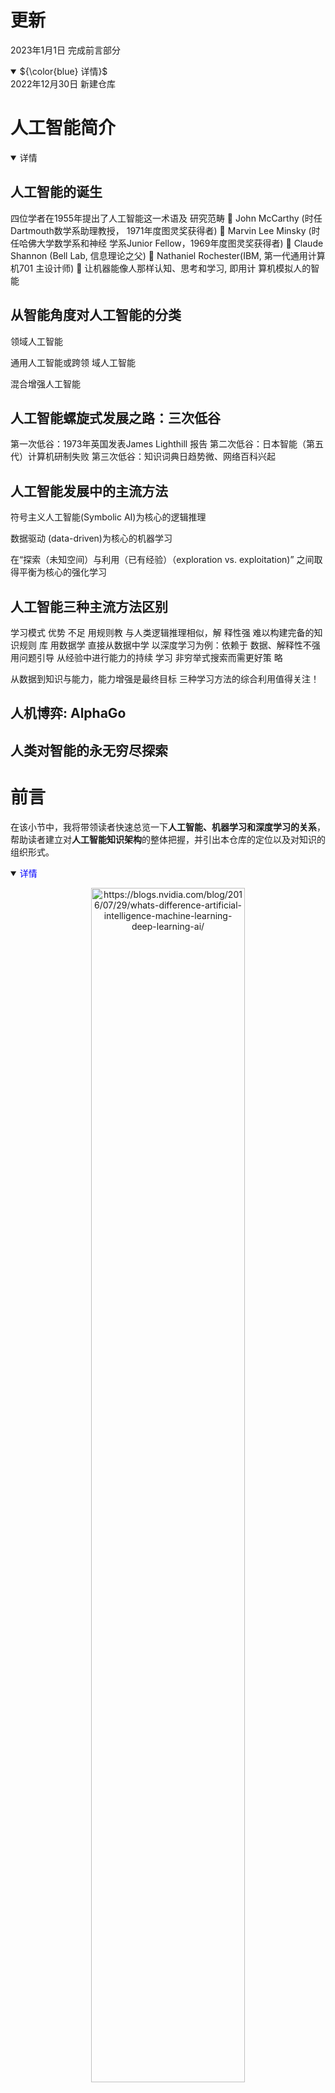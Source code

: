 # 更新


2023年1月1日 完成前言部分
<details open>

<summary>${\color{blue} 详情}$</summary>
2022年12月30日 新建仓库
</details>

# 人工智能简介
<details open>
<summary>详情</summary>

## 人工智能的诞生
四位学者在1955年提出了人工智能这一术语及
研究范畴
 John McCarthy (时任Dartmouth数学系助理教授，
1971年度图灵奖获得者)
 Marvin Lee Minsky (时任哈佛大学数学系和神经
学系Junior Fellow，1969年度图灵奖获得者)
 Claude Shannon (Bell Lab, 信息理论之父)
 Nathaniel Rochester(IBM, 第一代通用计算机701
主设计师)
 让机器能像人那样认知、思考和学习, 即用计
算机模拟人的智能

## 从智能角度对人工智能的分类
领域人工智能

通用人工智能或跨领
域人工智能

混合增强人工智能

## 人工智能螺旋式发展之路：三次低谷

第一次低谷：1973年英国发表James Lighthill 报告
第二次低谷：日本智能（第五代）计算机研制失败
第三次低谷：知识词典日趋势微、网络百科兴起

## 人工智能发展中的主流方法
符号主义人工智能(Symbolic AI)为核心的逻辑推理

数据驱动 (data-driven)为核心的机器学习

在“探索（未知空间）与利用（已有经验）（exploration vs. exploitation)”
之间取得平衡为核心的强化学习

## 人工智能三种主流方法区别
学习模式 优势 不足
用规则教 与人类逻辑推理相似，解
释性强
难以构建完备的知识规则
库
用数据学 直接从数据中学 以深度学习为例：依赖于
数据、解释性不强
用问题引导 从经验中进行能力的持续
学习
非穷举式搜索而需更好策
略

从数据到知识与能力，能力增强是最终目标 
三种学习方法的综合利用值得关注！

## 人机博弈: AlphaGo

## 人类对智能的永无穷尽探索

</details>

# 前言
在该小节中，我将带领读者快速总览一下**人工智能、机器学习和深度学习的关系**，帮助读者建立对**人工智能知识架构**的整体把握，并引出本仓库的定位以及对知识的组织形式。
<details open>
<summary><font color="blue">详情</font></summary>
<p align="center">
    <img src="./imgs/difference_between_ai__machine_learning_and_deep_learning2.png"
         title="https://blogs.nvidia.com/blog/2016/07/29/whats-difference-artificial-intelligence-machine-learning-deep-learning-ai/"
         width="70%" />
</p>

<p align="center">
    <img src="./imgs/difference_between_ai__machine_learning_and_deep_learning.png"
         title="https://www.designnews.com/electronics-test/4-reasons-use-artificial-intelligence-your-next-embedded-design"
         width="70%" />
</p>
</br>   

**人工智能**：所有让计算机去模仿人类行为的技术，让机器具备人类的智慧。(Human Intelligence Exhibited by Machines)  
>回到1956年夏天的会议上，那些人工智能先驱的梦想是建造复杂的机器，由新兴的计算机实现，拥有与人类智能相同的特征。这就是我们所认为的“通用人工智能”(General AI)的概念——拥有我们所有感官(甚至更多)、所有理性，并像我们一样思考的神奇机器。  
你已经在电影中无数次看到这些机器，比如终结者。通用人工智能机器一直出现在电影和科幻小说中是有原因的，因为我们做不到，至少现在不行。   
我们所能做的就是“狭义人工智能”(Narrow AI)。这些技术能够像人类一样完成特定的任务，甚至比人类做得更好，比如下围棋(AlphaGo)。  
PS：[北京通用人工智能研究院](https://baike.baidu.com/item/%E5%8C%97%E4%BA%AC%E9%80%9A%E7%94%A8%E4%BA%BA%E5%B7%A5%E6%99%BA%E8%83%BD%E7%A0%94%E7%A9%B6%E9%99%A2/55726794?fr=aladdin)(2020年成立)在研究具有自主的感知、认知、决策、学习、执行和社会协作能力，符合人类情感、伦理与道德观念的通用智能体。

</br>      

**机器学习**：机器学习是实现人工智能的一种方法。(An Approach to Achieve Artificial Intelligence)  
>它不需要人类显示地(explicitly)编程去告诉计算机如何去做，而是使用大量的数据和算法进行训练，使其能够学习如何执行任务。

</br>   

**深度学习**：深度学习是实现机器学习的一门技术。(A Technique for Implementing Machine Learning)  
> 从最早简单的[感知机](https://en.wikipedia.org/wiki/Perceptron)(perceptron,1958)，到[多层感知机](https://en.wikipedia.org/wiki/Multilayer_perceptron)(Multilayer Perceptron,1961)，再到[LeNet](https://en.wikipedia.org/wiki/LeNet)(1998)，最后到[AlexNet](https://en.wikipedia.org/wiki/AlexNet)(2012)，研究者发现，随着网络层数的增加，模型的效果可以得到十分显著的提升（AlexNet在ImageNet竞赛中将错误率降到了15.3%，远低于第二名的26.2%）。  
从此，这种网络层数非常深的模型得到了越来越多研究者的青睐，时至今日(2022.12)AlexNet的引用量已经达到了12w。  
之所以叫**深度**(deep)，主要由于研究者在设计网络模型的过程中，使用了很多的神经网络层(Neural network layer)以取得更佳的效果，我们把这种使用了很多网络层堆叠来构建、训练网络的机器学习技术称为**深度学习**。  

</br>
下面再展示一张比较流行的韦恩图，也许能进一步帮助你建立更清晰的知识层级：
<p align="center">
    <img src="./imgs/Relationship_between_artificial_intelligence_machine_learning_neural_network_and_deep_learning.jpg"
         title="https://twitter.com/DataScienceDojo/status/1557140164861902856"
         width="70%"/>
</p>
机器学习是一个范围宽阔、内容繁多、应用广泛的领域，并不存在(至少现在不存在)一个统一的理论体系涵盖所有内容[李航]。比如在上图中:

> Artificial intelligence下的Natural language processing(**自然语言处理**,NLP)就是一个抽象程度很高的任务，其子任务可以包括**自然语言理解**(Natural Language Understanding)和**自然语言推理**(Natural Language Inference)等。  
> Machine learning中的Linear regression又是一个具体的算法。  
> Deep learning中的CNN又是一类技术的统称。  

这个问题对很多AI学习、从业者造成了困扰，但我们必须面对这个现实。

那么本仓库中，该如何对这个纷繁的大知识树进行组织梳理呢？不同的人群又该如何使用本仓库呢？
</details>

# 知识的组织方式
在该小结中，我们介绍本仓库对知识的组织方式。我们尽可能选择一条多数人走过的学习之路，同时会对这期间遇到的知识进行**系统地组织和提炼**，以帮助读者高效、清晰地学习。  

本仓库有两种组织方式，分别为**技术主题**和**业务主题**，如下：
<details open>
<summary><font color="blue">详情</font></summary>

<p align="center">
<a href ="https://viewer.diagrams.net/?tags=%7B%7D&highlight=0000ff&edit=_blank&layers=1&nav=1&title=Technical_topics.drawio#R7ZzLcqM4FIafRsukAAkhlsZ2MovpqsxkkerZYZBtqjF4MI6TefqRQDI3ueO420qKqDeBowsgnf876iMlAE43L%2FdFuF1%2Fy2OaAseKXwCcAcexkU3YD255rS3EEYZVkcS1yWoMj8l%2FVLSU1n0S052w1aYyz9My2XaNUZ5lNCo7trAo8kO32jJP445hG67owPAYhenQ%2BpTE5Vp%2BhdfY%2F6DJai2fbGO%2FLlmE0Y9Vke8z8bwsz2hdsgllN%2BIbd%2Bswzg8tE5wDOC3yvKyvNi9TmvJh7Y7Y3YnS4ysXNCvPafDn9yIIopt%2FvKfZ4un7Yf7Xw%2F36RvTyHKZ7MRTAwSnrL9htw4y%2FdfkqBgn%2Fu%2BevGizzrLzZVVM4YRVssmVuEDTl7GpV%2FZxjQCaAWPzCn4LJHZgjEBAQsCIfTBzgE%2Fkw9tb180TTesCOj3bYlzBXYDfBYZ2U9HEbRrzkwLyR2dblJmV3NrsM02SVseuIDQotmCGjh3nM5lr25bXelB4Lmpfn33Qsz8qkfP2bpmGZ5NlcUduZNje7MizKCXfGE93VvqFsS7P4wpY7utpwB2g35KpqVYn2xTONuzW6feT7IqIPtEg2lI0aH90kW3UadHtkX7qi5RsNvBmvWVB6x9TIi%2BHMEpZv%2BXNt4FO2TNJ0mqd5UU01XJKIRlE1nkX%2Bg7ZKFsRFLu%2FiqCRLuKOcXVve14BhVJK%2B1JaJ9HlalPSlZRKyuac5%2B6rilVURpdBGdRNBN9fB9f2hYYVtCZmvW5xAwhYKPK2OXTc6ZRdCqu%2BQrTOUbS2yYALmLvCZvAi%2FmMzABFeyYxZrIKs3xFRxjcZSWkUkxrWahIHS%2BHgmDKkTUbBJ4pg%2FSEyk5GrV1b7Md2KOatREtT%2Bg81zGiPpDRd1TbBxSslQqFkeELpYDkf66Im3f7ygSIevWHWiSeENJwmtJEioiaT%2BKtXz2lBt2XA7OKidpudLRIl2EjafVuIPQk3rqhZjU01wXNoofovXUrNVPe3uNUT%2F4bajxUfqpDxTVoD13l26q%2BRRNH%2FKEa0n6jms7Hd%2BBntftQgxf3arnFcfXuNxR0GXs5kV3VR0PMKkTQ3ND85HQ3HO7MLfQAOU%2B0ohyd%2Bwov2TSL%2Be%2Fcyb%2FkR7%2BO36X%2F67jy7WDpgiAL4wADPxz4Hu8cgCB75oIYCLAOCMAhh8bATwTAT4iAmBNEYDgW6v1rx8PoOZ4QBTxwAWBjAdkCnxssjmG%2Fnro71ISIxUIiLOAGF%2BB%2Fgj28I%2FsAf49RXr1avj3x47%2Fq%2BdyiB6SI9RjN%2FE0s1vuYL4X3iadY3A%2BUpy77lGEnyWjY6v2uUdF9Esm%2FvIwQM4MA5KO18%2Fp%2Bz2Xc22kOxKoNmXPiQQmrWMiwZeJBB%2Bd2bFHv0%2F7SSOBtt1deOuezu1YRHNUgIqVB1%2F7ByCYgznh6GfhwRDfEP%2F3E3%2B5pFh9lC72%2FIV1flrgHakcRDqCw%2FJYXIv3CGvkPVSsysbF%2B6vnciTCdCdzsIP0olqxNGhQbfI1htnjZLYrjynLRZI7PErpEp3MVhyRGxezL5n2y0EPzyY91LVI76drsKd70xUq9vgb2pucjKH916A9toe5eb20Vxx%2FMLTXQXtPF%2B3tPu2lg%2BlivWJDn5PdA4Fd5egnVUbenLAx0NcAfWrHLvVU6vfZMii8RiLesfqJeKzYktV6xgYpDk6MHPtnTPzl2D%2Bb%2Br4m6vuw43AI6c3myDNk72W%2BSfSYKDDSKNA7Ze%2Fi4TFLrXuxMt9rQsDvCQES7W%2F%2FppWmjL7j9%2F6vKf9siq4YoMronxMDTPrHxIAvEQOwM9yf1RsDvl6u%2F5PEAE25foegn%2FyyFZbnwX45IrDb5m9p1dWbv1UG5%2F8D">
<img src="imgs/Technical_topics.drawio.svg"
    title="点击进入思维导图"
    width="80%" />
</a></p>

<hr>

<p align="center">
<a href ="https://viewer.diagrams.net/?tags=%7B%7D&highlight=0000ff&edit=_blank&layers=1&nav=1&title=Business_topics.drawio#R7ZzNcqM4EICfRsdMAQIkHcEm2cNOVXZzSM3eMMg2NRh5MY6TffqVkMSPwRNPEuMMQw6OaCEJpO6vOy05AM42z3d5uF1%2FZTFNgWXEzwDOgWU5xOSfQvAiBdjCUrDKk1iKjFrwkPxHpdDU0n0S052SSVHBWFok27YwYllGo6IlC%2FOcHdq3LVkatwTbcEU7gocoTLvSxyQu1votUC3%2FgyartR7ZdImsWYTR91XO9pkaL2MZlTWbUHej3nG3DmN2aIhgAOAsZ6yQpc3zjKZiVtszdnuitnrknGbFOQ3%2B%2FJb7fnTzD3qcLx6%2FHYK%2F7u%2FWN7Yru3kK072aC2C5Ke%2FQ323DTDx28aJmyf13L57VX7KsuNmVa%2BjxG0y85Wrg1%2FW8tCp%2FBzbwMSAeCByAPeCZSuLzKgI8CxCsB%2BOPLcdTTeWMVUNb%2FFW4LvAL%2F7BOCvqwDSNRc%2BDayGXrYpPyK5MXwzRZZbwc8VmhORdk9BDEfLF1X6jxpLSqqB9evFNVnxVJ8fI3TcMiYVnQc7c1qy92RZgXntDGE91J5ehtS7P4jS13dLURGtBsKMyqcUu0z59o3L6j3Qfb5xG9p3myoXzWxOwm2arVoN0jf9MVLV5pgObizpzSW26OohrODSX5yp6kQCzZMknTGUtZXi41XOKIRlE5nzn7Ths1C%2BzYjuiiMiVDqaNeXVNfS8KYuNKlpp0o03mieUGfGyJlN3eU8bfKX%2FgtutbUgFN8g1jZzaGmhWkoQ183SGErWagAtar6ri2VF5Sx%2Fozhoq7hBhh4QWlmSBQIAoELyAz4XlmFAH9qVSAdC3vFrkrG0VhbWR6pKS7Xo2N0YmoTjldPVWySOBYDqTXVjC272hdsp5ZLUieSqmGfpz2TfV%2FVvo%2BMNw4pXvYarxthulh27PUDjNNApG2chvHF6ZgntrrWCS9mnbjHrR67tIbWnlLEltLBeakmDWWqJFpJ%2BIwatUIoi%2BpffGVO%2FQstK2ub73L21LrJ0c6IOOTIZxBOzNMP9SAvp%2B2pHcr1Lalqes8SYU%2BV%2FkDc1h8LonYfagZlsyPNqJ7jHcpCelDuAOIDPyhDJwjwbVnAJcER8E0RQ00Enwg%2BCoIT124boL5u4Bv1BFcXw7djjB3fb1n2dzAfnct8MhDzqz%2Fgq4Ce6JhhIOo7ZlfHONo59XnozuN2bp64DOA9jn9DFHzuASbqT9QfKfWhBa9MfWui%2FlWor1E4APXhF6PxYx35ADi0D4A9PgAD7xZ4c5EiJbfAhyLy92yA7dI9GECnniYfMPmAj%2FUBDsWx3QcDbC2g617AB5jQPLJBw7yyE7DH7gQun7nRWLt85sZsR%2FG2jYYmuHMmwQW4sYji%2BScxOio1EXwi%2BK9JcNt2tc19mvRN36b2qBj%2BlpV%2FO%2Fg1z18HvzMU%2BMmx0kFkD43%2BEzuwR%2BgvJSJtX%2BbvvSmBM6F%2FvOi%2Ffg5n9BuvnxX9g%2B3WEuOLczqH4%2BKh3UDf7i0P8wPgYUF%2FPBfxvti0heXBNyQ%2BuW%2BY3MDkBj7eDSyX1O0%2FPBcjsjDOzwb8VA4Htv8Kd43rOgF39Nu3A%2BRwhtqJ7eRwsD0ov93%2BDA5GwPMErfnj%2BG4jsMeC62JDdsrKT0QfgOjU5AEe6iM6cREMLxLYG8g6CuztnpwOsYdk%2Bu%2BX0zlj5QdwBO5QOR1bxwjVVtDAjqAvn%2BMC4qpzOGQGvNl0DHPC%2Flixf3wgx9ZdXC2O%2F%2F2SORdlvkb568wfKplj6pGUyjkWGZb5fckbIr45JQ5hIhHw8yhHHMLE5feqHECC6RDmxPzxMh9fOXeDRp%2B7%2BazMH%2B7ovfmDQ5iO3kF6twfgl%2FWX6%2BXt9f8ugMH%2F">
<img src="imgs/Business_topics.drawio.svg"
    title="点击进入思维导图"
    width="80%" /></a></p>


采用这种组织方式的理由是——**对面试和工作都实用**。解释如下：  
> 一般来说，公司在设置招聘岗位时有两种方式：
> 1. 按**技术**描述岗位。比如：算法工程师、人工智能工程师、机器学习工程师、深度学习工程师、强化学习工程师、运筹优化工程师等。
> 2. 按**业务**描述岗位。比如：图像算法工程师、自然语言处理工程师、语音处理工程师、广告算法工程师、推荐算法工程师、风控算法工程师、数据挖掘工程师等。 
>  
> 虽然有以上两种方式，但是我们要清楚**技术是为业务服务的，某一项技术可能服务于多种业务**，比如说**强化学习**这门技术，可以单独拎出来讲一个技术专题，也可以结合具体业务（比如推荐和风控）讲一下具体的应用。所以，我最终决定将知识的组织方式分为两条线:
> 1. **技术线**：这条线上我们更加专注于系统性地讲解某一项技术，比如强化学习，我们就会讲解里面的一些基础的算法，优化方法、应用场景等。简言之，就是**重某一项技术系统的理论体系，轻具体的业务实践**。  
> 2. **业务线**：这条线上我们更加专注于如何提升业务指标(比如推荐算法中的点击率)，那么就会涉及到很多种技术(比如强化学习)如何合理地在该业务上进行实践的问题。简言之，就是**重具体的业务实践，轻某一项技术系统的理论体系**。   
</details>

# 如何使用本仓库
本仓库是一个AI学习手册，知识点繁多，覆盖领域广泛。因此，我们**针对不同的读者，给出一些使用建议**。
<details open>
<summary><font color="blue">详情</font></summary>

如果你是**AI初学者**。
> 可以优先学习技术主题中**机器学习**和**深度学习**的内容，来了解一些基本方法论，并学习一些经典的机器学习算法。然后根据自己的兴趣爱好选择一个主攻的业务领域，比如计算机视觉进行专项的学习。

如果你是**AI工程师**。
> 可以通过该仓库丰富自己的知识结构，也可以直接引用其中的代码提升开发效率。  

最后，本仓库会尽量使用通俗易懂的方式进行知识讲解，不过分拘泥于数学公式。
</details>

# 参考资料
国内比较流行的AI资料有：  
* 李航老师的[《统计学习方法》](https://item.jd.com/12522197.html)
* 周志华老师的[《机器学习》](https://item.jd.com/12762673.html)
* Andrew Ng的[《机器学习》课程](https://www.coursera.org/learn/machine-learning)和[《深度学习》课程](https://www.coursera.org/specializations/deep-learning#courses)
* 吴飞老师的[《人工智能：模型与算法》课程](https://www.icourse163.org/course/0809ZJU022-1003377027)，该课程中的**人工智能概述**部分，可以帮助AI学习者快速且全面的认识AI的知识框架。
* 黄海广老师的[《机器学习》课程](https://www.icourse163.org/course/WZU-1464096179)，该老师的[GitHub](https://github.com/fengdu78/WZU-machine-learning-course)中也囊括了很多优秀的代码示例。
* 还有一些知名的开源库，比如：[sklearn](https://scikit-learn.org/)、[pytorch](https://pytorch.org/)和[yolov5](https://github.com/ultralytics/yolov5)等。

接下来，我们就按照前文所说的知识组织方式一起走进AI的知识海洋吧！

# 技术主题
## 机器学习
<p align="center">
<a href ="https://viewer.diagrams.net/?tags=%7B%7D&highlight=0000ff&edit=_blank&layers=1&nav=1&title=machine_learning.drawio#R7Z1bc9u2EoB%2FDR%2BdIQni9khKsts5dieNM03blzO0RMs6kUWXou24v74AL5JAwJaOay0TejOZhAIvosjdb4HdxcIjo9tvZ0V6d3ORz7KlF%2Fqzbx4Ze2EYsIir%2F3TLU93CGakb5sViVjf524bLxd9Zc2bber%2BYZeumrW4q83xZLu7Mxmm%2BWmXT0mhLiyJ%2FNA%2B7zpczo%2BEunWfGbeiGy2m6zKzDvixm5U3dKkK%2Bbf8pW8xv2m8OmKz3XKXTr%2FMiv18137fKV1m95zZtL9N85fomneWPO01k4pFRkedlvXX7bZQt9WM1n9jpM3s3t1xkq%2FKQE87%2FKJJkevIn%2FzK%2B%2BvLH4%2BTXj2c3J81VHtLlffMovJAt1fWS9V260nddPjUPif11r281uc5X5cm6eoWxOiAQd0oMku1%2BtTWv%2Fp8wT468JPYm1JPSi4XeiMdezLxJ5CWqxW%2B%2FTN11%2FX3NqfUD23x1qH6JEgX1IXm8WZTZ5V061XselTSqtpvydqk%2BBWozXS7mK7U9VQ8lK1TDKnuczNS7bq%2FFd%2B402%2BzY3rz%2BTZv9q3JRPn3Klmm5yFcTx9HhaPthXaZFGWthfOZytWw4z81Ws1eeuc7mt1oAdk%2FUWrVzyPS%2BeMhm5hHmNfL7Ypp9zIrFbaaemn66i9XcOMG8ovql86zccwIf6yOLLDtV2qh3k7HftFzkD3WDfmXXi%2BVylC%2FzonrV5FpMs%2Bm0ep5F%2FjXb2XMlaET1JTaa5Dfi2L7doP1cAyYQG1naVZNW5rOizL7tNDVqc5bl6lcVT%2BqQZq8U9RkN3ChpNPpxi4rAb9pudjARNW1pQ6f55spbNVUbjab%2BH1ob2Vp7iLLpXafVMdxTIiB8S8%2F2aFcFumzW6loxbR509VYs1dMPeKEYGzc7bhezmf6i5s22oK0udV%2Fm6%2Bal1eyZ1gISHSZDqOW9anlHhWc0E7PIpcIivCKMWVr771X0hHZ1lFo6KiNbRcmxVJQ6DGvXqO1I7HNCaAgcGVcisiNIm5ZWQNTT9LfC0GiT%2B8U3quR%2ByfXOrb47Sdt562kmrp3gZlORXV2%2FxOL6Fvf3U%2Bq73U9G%2FWhfFJuietIPZvfPJQTNqR%2FzhVa%2FVtw460gb%2BUDNazQPvT6tI0ub%2B3i9eLFXWgAF%2FoknuT44IZ6kaAHQAhzDAuxnwVtbgJB1dbJnC8DRAvRhARiQBfA%2F%2BDt%2FQmIKX8iPZxDG7P7p8u6nM754%2Bmvx83%2F%2Bey7%2FJCehwyBwbQ2SUw171dePK%2Bors6CooE3ExBP2QBvxj%2Fj%2FIfFPqamBARMW%2FrljjP4W%2BHcqJEH8vyX%2BmY3%2Flzh4bPxHoTneFB0xOjLtXd1%2Fm%2FYK8onmvNpIxp60BRBpj7T%2FIWnPWGionwz6hT329V8L%2B5cgvhf2QH191obwGmkLiQClvbCk6zxdr3MEPAJ%2BsICn1OzORzbhRQBIeImE74PwAorw5ugxJBKU8G0ezI54fVro34yIR8QPFvEbH2kLeVc3XgJCPnClQyHlj075Fn%2FgmG8T%2FKAw7%2FLSM09EOi9nwvW%2FMd0GchH1iPpBoJ5SaeodtUHfJvDAgB69871451sAHt09L3kH9LD%2B%2BcB20H%2F1JkK751UfZyI9EXoJRl8R8EMBfMcfTwizAU8gAY8e%2BX4AD%2BSS7x3wtk%2B%2B7bdHVSg2qtIthd6QY%2B29EadewqpjmBefIvoR%2FQNBf2RmQkSB3bcXIST60VXfD%2FqBfPUW%2BgNY9Ie2r77ie5VRrxPsxxrxOtXS91qHJoIeQf%2FDg56ZWRBR65rvy4kTore%2BnxRLIG%2B9BXqfwILe5a2XOh4rKr4L4Um%2F6dEnEqdUIfGHRnxKOhFayrjFfNBEyxAd9%2F0wH8pxH5gR2iiKYJlvl1ZI8nxd6ndXJ9Zrb47aIBr2SHok%2FSBIz0SX8%2FbsKQnat8f6CW%2BbiXNoKk4LwKODnnRGkz6wF8eO0CbpfI6cR84PmvPmkDpyJOIcq0iCWw0xTtsT56HmTrUS1vUaQnHeDtTGs%2FRK9%2BkR64j1YWBdtL22Vsmk7ZrnHBLrGIN9W6xHh2IdKAjLudl9pwGsb57YQdizZPwZkY5IHwjSSccjEzmirQwQ6QSjrf0gnQCFWy2kM9gKZsQOt%2F4%2Bx446Un1IVO%2BUjaLSLlIJW6UM46k9UR0ooGpRvc3FhaK6HVA913J9llwg1hHrQ8G66X9hUWhjHbKQAcHwaU9YhypAb2Ed2P%2FiqkApPRnreU7bSvTMi4muOK9bqrrziHxE%2FjCQ75v%2BGVckFbYnj5HUt0X%2BoamRBKriPBOdbNxIwNahJHYs9bJMp18xaQZRP2DUM2GuLMIcZcokqCseo6v9JM0QqHKUnaQZ6ncu8Qzo7QsJ%2BiGS2z9d7yMzL9u8r2PZj8jhbNQjg0gXRNB2Y%2BSJem0Svy2Tw43xBJoUNCmDMCndogmM2dFd0KIJke2mRZMCMK%2BqRSL0vCoBPJc2cjgksV4Ooh%2FRz4k9pRYW%2FQ5XLqIfAP30naDf4ZisQwW6eoL0YvV3VNW39%2FVQoEa%2FHhBQL1ZWIcFVC9EYDNYYENO1JKg97zbwIX1LkaOwIVoDAGvAYawBYebCtVFnCQa%2FnScCZR0cvkzd6R9XwI90lWQ9DLBDyxR9QmgLBmULOgMDGdo1lEEHBtRR6BBNAYApkO%2FTFLRBjx15m1xUFTWr1CGsr4bEPybxaSZmkUv1RXhFGDsC8U%2FC0Oz%2Bu%2BbtMshyDDR8f8jf%2F95fj%2FxD00Zb9B0b%2BSeE8A878WDZWWaTBbAZRdQVEaZ6ESxRrV%2BejPRKKdol5OttvSGq6ptCL3AeY5IR2oLB2AJiziFwldqE7f6%2Fw5Dwd2ELgELC350tsEPEX%2FJiFv6WTRHziPmhOHnMlRC5o8cvIKcNUIz%2B9uLkoUDR3z1OHta94rEhb4eXNkUekvNPCHoE%2FTBALwLWma3jnDYAuSYidYTaEPUHof7F2QD7WQ9VlE2Y0wa4D1vBhzkCRhOhc%2FplXCV5BjqciwumIPQHCn1KzVQ7KRx1OCF79wyLtvXSu29JCNC773TnYX027bLP5jrnVKfv1A78xm9vGQFEPiJ%2FEMhnknb6%2BTJyVIKALL7MsKbbm%2FbzW8bup34IQ31GumPLwPdh18lijuCQjtcGVbyW6Yx%2Bnb%2BJ3EfuD5X73Wos0uHfge3sY9G3nrgPVPTte%2BC%2Bq%2B4b1dO1dFYO1Qn5MUPuI%2FffD%2FcD3zGDFxb8WPqtJ%2FBDLaLVP%2Fi5y7cvPSk9Ma4wn1SVHNC3j%2BAfJvi7vv3A77u%2Fz9G534tzn0M596l8MT9TwtZx4Lavv5qgK5qgrhBVQYdNiv5mo6797KMpQFMwDFPApG91x3jPk3U5Ov3fdAzADx0DtFg8%2Bhgg7PY%2FgFdy4S6XP9cen%2BS0Kf8c8wb7cdRuJGgI0BAM1hAIa1weBPaKXqArqnOMAvRkCKCiAICGILn7n3z4dHV%2BenZ3Gy2Dz5ejX4MTe9j5%2BfKXCVIdqf7dUN1CuEP3n6U6922qM9vXQ49EdafOOcbeCHUnb01SvwSw11uD4zM9oKExbQuW8K6qDLLK5UyqGs2Tqjw%2F9WSie%2FQ67Dv2pC2RaAHQAvyQFoC1mXyNOoYEbplep0K%2Bw1IMr8b%2Fq1aAOdBykOPQn3Tof6Bn374Q452eSxiFRgxBmhd%2B9YIv6mORa73dHq74fnORzzJ9xD8%3D">
<img src="imgs/machine_learning.drawio.svg"
    title="点击进入思维导图"
    width="100%" /></a></p>

## 深度学习
## 强化学习
## 图论

# 业务主题
## 计算机视觉
## 自然语言处理
## 语音处理
## 推荐系统


# 讨论交流
由于笔者知识有限，内容中难免会有纰漏，欢迎大家批评指正。  
下图为本人微信名片，也欢迎大家与我一起学习和成长。  

<img src="imgs/contacts.jpg"
    width="40%" />